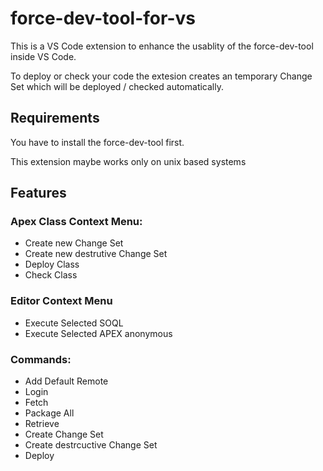 # force-dev-tool-for-vs

This is a VS Code extension to enhance the usablity of the force-dev-tool inside VS Code.

To deploy or check your code the extesion creates an temporary Change Set which will be deployed / checked automatically.

## Requirements

You have to install the force-dev-tool first.

This extension maybe works only on unix based systems
## Features

### Apex Class Context Menu:
- Create new Change Set 
- Create new destrutive Change Set
- Deploy Class
- Check Class

### Editor Context Menu
- Execute Selected SOQL
- Execute Selected APEX anonymous

### Commands:
- Add Default Remote
- Login
- Fetch
- Package All
- Retrieve
- Create Change Set
- Create destrcuctive Change Set
- Deploy

 